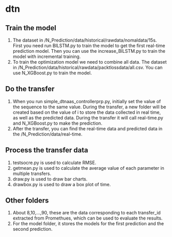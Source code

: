 # dtn
## Train the model

1. The dataset in /N_Prediction/data/historical/rawdata/nomaldata/15s. First you need run BILSTM.py to train the model to get the first real-time prediction model. Then you can use the increase_BILSTM.py to train the model with incremental training.
2. To train the optimization model we need to combine all data. The dataset in /N_Prediction/data/historical/rawdata/packtlossdata/all.csv. You can use N_XGBoost.py to train the model. 

## Do the transfer

1. When you run simple_dtnaas_controllerprp.py, initially set the value of the sequence to the same value. During the transfer, a new folder will be created based on the value of i to store the data collected in real time, as well as the predicted data. During the transfer it will call real-time.py and N_XGBoost.py to make the prediction. 
2. After the transfer, you can find the real-time data and predicted data in the /N_Prediction/data/real-time.

## Process the transfer data

1. testsocre.py is used to calculate RMSE. 
2. getmean.py is used to calculate the average value of each parameter in multiple transfers. 
3. draw.py is used to draw bar charts. 
4. drawbox.py is used to draw a box plot of time.

## Other folders

1. About 8,10,...,90, these are the data corresponding to each transfer_id extracted from Promethues, which can be used to evaluate the results.
2. For the model folder, it stores the models for the first prediction and the second prediction.

